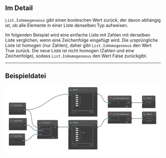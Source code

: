 ## Im Detail
`List.IsHomogeneous` gibt einen booleschen Wert zurück, der davon abhängig ist, ob alle Elemente in einer Liste denselben Typ aufweisen.

Im folgenden Beispiel wird eine einfache Liste mit Zahlen mit derselben Liste verglichen, wenn eine Zeichenfolge eingefügt wird. Die ursprüngliche Liste ist homogen (nur Zahlen), daher gibt `List.IsHomogeneous` den Wert True zurück. Die neue Liste ist nicht homogen (Zahlen und eine Zeichenfolge), sodass `List.IsHomogeneous` den Wert False zurückgibt.
___
## Beispieldatei

![List.IsHomogeneous](./DSCore.List.IsHomogeneous_img.jpg)
